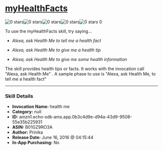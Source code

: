 # [myHealthFacts](http://alexa.amazon.com/#skills/amzn1.echo-sdk-ams.app.0b3c4d9e-d94a-43d9-9508-55e35b225931)
![0 stars](../../images/ic_star_border_black_18dp_1x.png)![0 stars](../../images/ic_star_border_black_18dp_1x.png)![0 stars](../../images/ic_star_border_black_18dp_1x.png)![0 stars](../../images/ic_star_border_black_18dp_1x.png)![0 stars](../../images/ic_star_border_black_18dp_1x.png) 0

To use the myHealthFacts skill, try saying...

* *Alexa, ask Health Me to tell me a health fact*

* *Alexa, ask Health Me to give me a health tip*

* *Alexa, ask Health Me to give me some health information*

The skill provides health tips or facts. It works with the invocation call "Alexa, ask Health Me" . A sample phase to use is "Alexa, ask Health Me, to tell me a health fact"

***

### Skill Details

* **Invocation Name:** health me
* **Category:** null
* **ID:** amzn1.echo-sdk-ams.app.0b3c4d9e-d94a-43d9-9508-55e35b225931
* **ASIN:** B01GZ9RO3A
* **Author:** Prinika
* **Release Date:** June 16, 2016 @ 04:15:44
* **In-App Purchasing:** No
